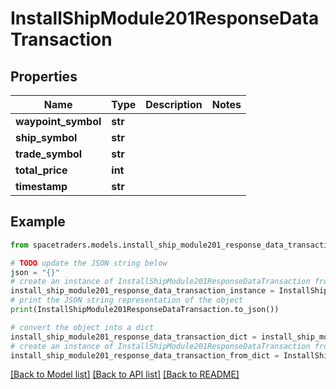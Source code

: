 # InstallShipModule201ResponseDataTransaction


## Properties

Name | Type | Description | Notes
------------ | ------------- | ------------- | -------------
**waypoint_symbol** | **str** |  | 
**ship_symbol** | **str** |  | 
**trade_symbol** | **str** |  | 
**total_price** | **int** |  | 
**timestamp** | **str** |  | 

## Example

```python
from spacetraders.models.install_ship_module201_response_data_transaction import InstallShipModule201ResponseDataTransaction

# TODO update the JSON string below
json = "{}"
# create an instance of InstallShipModule201ResponseDataTransaction from a JSON string
install_ship_module201_response_data_transaction_instance = InstallShipModule201ResponseDataTransaction.from_json(json)
# print the JSON string representation of the object
print(InstallShipModule201ResponseDataTransaction.to_json())

# convert the object into a dict
install_ship_module201_response_data_transaction_dict = install_ship_module201_response_data_transaction_instance.to_dict()
# create an instance of InstallShipModule201ResponseDataTransaction from a dict
install_ship_module201_response_data_transaction_from_dict = InstallShipModule201ResponseDataTransaction.from_dict(install_ship_module201_response_data_transaction_dict)
```
[[Back to Model list]](../README.md#documentation-for-models) [[Back to API list]](../README.md#documentation-for-api-endpoints) [[Back to README]](../README.md)


